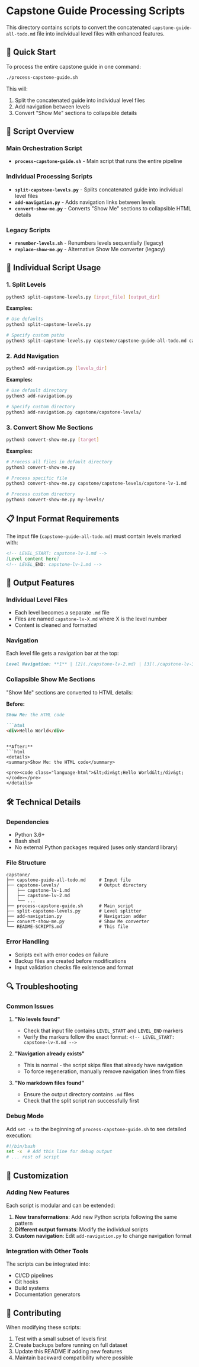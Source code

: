 # Capstone Guide Processing Scripts

This directory contains scripts to convert the concatenated `capstone-guide-all-todo.md` file into individual level files with enhanced features.

## 🚀 Quick Start

To process the entire capstone guide in one command:

```bash
./process-capstone-guide.sh
```

This will:
1. Split the concatenated guide into individual level files
2. Add navigation between levels
3. Convert "Show Me" sections to collapsible details

## 📁 Script Overview

### Main Orchestration Script
- **`process-capstone-guide.sh`** - Main script that runs the entire pipeline

### Individual Processing Scripts
- **`split-capstone-levels.py`** - Splits concatenated guide into individual level files
- **`add-navigation.py`** - Adds navigation links between levels
- **`convert-show-me.py`** - Converts "Show Me" sections to collapsible HTML details

### Legacy Scripts
- **`renumber-levels.sh`** - Renumbers levels sequentially (legacy)
- **`replace-show-me.py`** - Alternative Show Me converter (legacy)

## 🔧 Individual Script Usage

### 1. Split Levels
```bash
python3 split-capstone-levels.py [input_file] [output_dir]
```

**Examples:**
```bash
# Use defaults
python3 split-capstone-levels.py

# Specify custom paths
python3 split-capstone-levels.py capstone/capstone-guide-all-todo.md capstone/capstone-levels/
```

### 2. Add Navigation
```bash
python3 add-navigation.py [levels_dir]
```

**Examples:**
```bash
# Use default directory
python3 add-navigation.py

# Specify custom directory
python3 add-navigation.py capstone/capstone-levels/
```

### 3. Convert Show Me Sections
```bash
python3 convert-show-me.py [target]
```

**Examples:**
```bash
# Process all files in default directory
python3 convert-show-me.py

# Process specific file
python3 convert-show-me.py capstone/capstone-levels/capstone-lv-1.md

# Process custom directory
python3 convert-show-me.py my-levels/
```

## 📋 Input Format Requirements

The input file (`capstone-guide-all-todo.md`) must contain levels marked with:

```markdown
<!-- LEVEL_START: capstone-lv-1.md -->
[Level content here]
<!-- LEVEL_END: capstone-lv-1.md -->
```

## 🎯 Output Features

### Individual Level Files
- Each level becomes a separate `.md` file
- Files are named `capstone-lv-X.md` where X is the level number
- Content is cleaned and formatted

### Navigation
Each level file gets a navigation bar at the top:
```markdown
Level Navigation: **1** | [2](./capstone-lv-2.md) | [3](./capstone-lv-3.md) | ...
```

### Collapsible Show Me Sections
"Show Me" sections are converted to HTML details:

**Before:**
```markdown
Show Me: the HTML code

```html
<div>Hello World</div>
```
```

**After:**
```html
<details>
<summary>Show Me: the HTML code</summary>

<pre><code class="language-html">&lt;div&gt;Hello World&lt;/div&gt;</code></pre>
</details>
```

## 🛠️ Technical Details

### Dependencies
- Python 3.6+
- Bash shell
- No external Python packages required (uses only standard library)

### File Structure
```
capstone/
├── capstone-guide-all-todo.md     # Input file
├── capstone-levels/               # Output directory
│   ├── capstone-lv-1.md
│   ├── capstone-lv-2.md
│   └── ...
├── process-capstone-guide.sh      # Main script
├── split-capstone-levels.py       # Level splitter
├── add-navigation.py              # Navigation adder
├── convert-show-me.py             # Show Me converter
└── README-SCRIPTS.md              # This file
```

### Error Handling
- Scripts exit with error codes on failure
- Backup files are created before modifications
- Input validation checks file existence and format

## 🔍 Troubleshooting

### Common Issues

1. **"No levels found"**
   - Check that input file contains `LEVEL_START` and `LEVEL_END` markers
   - Verify the markers follow the exact format: `<!-- LEVEL_START: capstone-lv-X.md -->`

2. **"Navigation already exists"**
   - This is normal - the script skips files that already have navigation
   - To force regeneration, manually remove navigation lines from files

3. **"No markdown files found"**
   - Ensure the output directory contains `.md` files
   - Check that the split script ran successfully first

### Debug Mode
Add `set -x` to the beginning of `process-capstone-guide.sh` to see detailed execution:

```bash
#!/bin/bash
set -x  # Add this line for debug output
# ... rest of script
```

## 📝 Customization

### Adding New Features
Each script is modular and can be extended:

1. **New transformations**: Add new Python scripts following the same pattern
2. **Different output formats**: Modify the individual scripts
3. **Custom navigation**: Edit `add-navigation.py` to change navigation format

### Integration with Other Tools
The scripts can be integrated into:
- CI/CD pipelines
- Git hooks
- Build systems
- Documentation generators

## 🤝 Contributing

When modifying these scripts:

1. Test with a small subset of levels first
2. Create backups before running on full dataset
3. Update this README if adding new features
4. Maintain backward compatibility where possible
